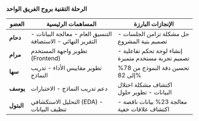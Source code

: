### الرحلة التقنية بروح الفريق الواحد

| العضو     | المساهمات الرئيسية                     | الإنجازات البارزة                  |
|-----------|------------------------------------------|-------------------------------------|
| **دحام**  | التنسيق العام - معالجة البيانات - التقرير النهائي - الاستضافة | حل مشكلة تزامن الجلسات - تصميم بنية المشروع |
| **مرام**  | تطوير واجهة المستخدم (Frontend)         | إنشاء لوحة تحكم تفاعلية - تصميم تجربة مستخدم متميزة |
| **سها**   | تطوير مقاييس الأداء - تدريب النماذج    | تحسين دقة النموذج من 78% إلى 82%   |
| **يوسف**  | دعم تدريب النماذج - الاختبارات          | اكتشاف مشكلة اختلال البيانات - تطوير حلول |
| **البتول**| التحليل الاستكشافي (EDA) - تنظيف البيانات | معالجة 23% بيانات ناقصة - اكتشاف علاقات خفية |